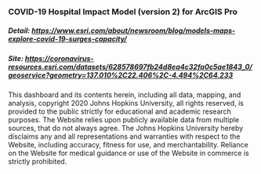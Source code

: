 ### COVID-19 Hospital Impact Model (version 2) for ArcGIS Pro
##### Detail: https://www.esri.com/about/newsroom/blog/models-maps-explore-covid-19-surges-capacity/
##### Site: https://coronavirus-resources.esri.com/datasets/628578697fb24d8ea4c32fa0c5ae1843_0/geoservice?geometry=137.010%2C22.406%2C-4.494%2C64.233

This dashboard and its contents herein, including all data, mapping, and analysis, copyright 2020 Johns Hopkins University, all rights reserved, is provided to the public strictly for educational and academic research purposes. The Website relies upon publicly available data from multiple sources, that do not always agree. The Johns Hopkins University hereby disclaims any and all representations and warranties with respect to the Website, including accuracy, fitness for use, and merchantability. Reliance on the Website for medical guidance or use of the Website in commerce is strictly prohibited.
